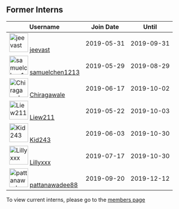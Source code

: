 ## Former Interns

|**Username**|**Join Date**|**Until**|
|------------|-------------|----|
|<img src="http://github.com/jeevast.png" alt="jeevast" width="50" height="50"> [jeevast](profiles/jeevast.md)|2019-05-31|2019-09-31|
|<img src="http://github.com/samuelchen1213.png" alt="samuelchen1213" width="50" height="50"> [samuelchen1213](profiles/samuelchen1213.md)|2019-05-29|2019-08-29|
|<img src="http://github.com/Chiragawale.png" alt="Chiragawale" width="50" height="50"> [Chiragawale](profiles/chiragawale.md)|2019-06-17|2019-10-02|
|<img src="http://github.com/Liew211.png" alt="Liew211" width="50" height="50"> [Liew211](profiles/Liew211.md)|2019-05-22|2019-10-03|
|<img src="http://github.com/Kid243.png" alt="Kid243" width="50" height="50"> [Kid243](profiles/Kid243.md)|2019-06-03|2019-10-30|
|<img src="http://github.com/Lillyxxx.png" alt="Lillyxxx" width="50" height="50"> [Lillyxxx](profiles/lillyxxx.md)|2019-07-17|2019-10-30|
|<img src="http://github.com/pattanawadee88.png" alt="pattanawadee88" width="50" height="50"> [pattanawadee88](profiles/pattanawadee88.md)|2019-09-20|2019-12-12|

To view current interns, please go to the [members page](team.md)
